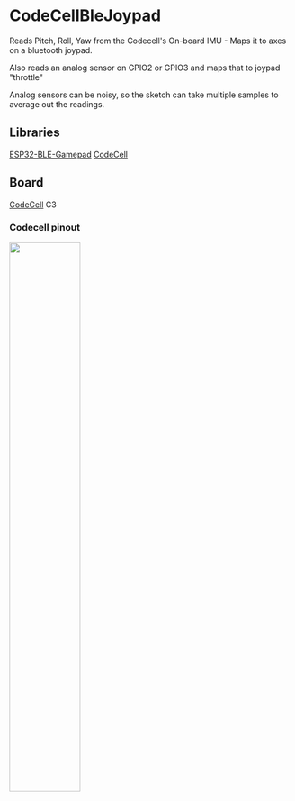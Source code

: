 # CodeCellBleJoypad
Reads Pitch, Roll, Yaw from the Codecell's On-board IMU - Maps it to axes on a bluetooth joypad.

Also reads an analog sensor on GPIO2 or GPIO3 and maps that to joypad "throttle"

Analog sensors can be noisy, so the sketch can take multiple samples to average out the readings.

## Libraries 
[ESP32-BLE-Gamepad](https://github.com/lemmingDev/ESP32-BLE-Gamepad)
[CodeCell](https://github.com/microbotsio/CodeCell) 

## Board 
[CodeCell](https://github.com/microbotsio/CodeCell) C3 

### Codecell pinout
<img src="https://moore.dk/codecellPinout.webp" width="50%">


